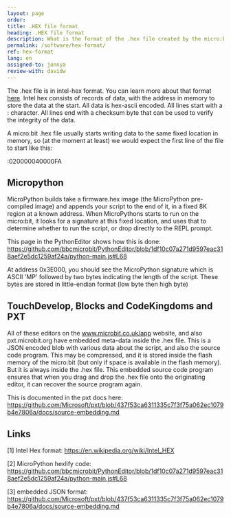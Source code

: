 ```yaml
---
layout: page
order:
title: .HEX file format
heading: .HEX file format
description: What is the format of the .hex file created by the micro:bit editors?
permalink: /software/hex-format/
ref: hex-format
lang: en
assigned-to: jonnya
review-with: davidw
---
```


The .hex file is in intel-hex format. You can learn more about that format [here](https://en.wikipedia.org/wiki/Intel_HEX). Intel hex consists of records of data, with the address in memory to store the data at the start. All data is hex-ascii encoded. All lines start with a : character. All lines end with a checksum byte that can be used to verify the integrity of the data.

A micro:bit .hex file usually starts writing data to the same fixed location in memory, so (at the moment at least) we would expect the first line of the file to start like this:

:020000040000FA

## Micropython

MicroPython builds take a firmware.hex image (the MicroPython pre-compiled image) and appends your script to the end of it, in a fixed 8K region at a known address. When MicroPythons starts to run on the micro:bit, it looks for a signature at this fixed location, and uses that to determine whether to run the script, or drop directly to the REPL prompt.

This page in the PythonEditor shows how this is done: <https://github.com/bbcmicrobit/PythonEditor/blob/1df10c07a271d9597eac318aef2e5dc1259af24a/python-main.js#L68>

At address 0x3E000, you should see the MicroPython signature which is ASCII 'MP' followed by two bytes indicating the length of the script. These bytes are stored in little-endian format (low byte then high byte)

## TouchDevelop, Blocks and CodeKingdoms and PXT

All of these editors on the www.microbit.co.uk/app website, and also pxt.microbit.org have embedded meta-data inside the .hex file. This is a JSON encoded blob with various data about the script, and also the source code program. This may be compressed, and it is stored inside the flash memory of the micro:bit (but only if space is available in the flash memory). But it is always inside the .hex file. This embedded source code program ensures that when you drag and drop the .hex file onto the originating editor, it can recover the source program again.

This is documented in the pxt docs here: <https://github.com/Microsoft/pxt/blob/437f53ca6311335c7f3f75a062ec1079b4e7806a/docs/source-embedding.md>

## Links

[1] Intel Hex format: <https://en.wikipedia.org/wiki/Intel_HEX>

[2] MicroPython hexlify code: <https://github.com/bbcmicrobit/PythonEditor/blob/1df10c07a271d9597eac318aef2e5dc1259af24a/python-main.js#L68>

[3] embedded JSON format: <https://github.com/Microsoft/pxt/blob/437f53ca6311335c7f3f75a062ec1079b4e7806a/docs/source-embedding.md>

